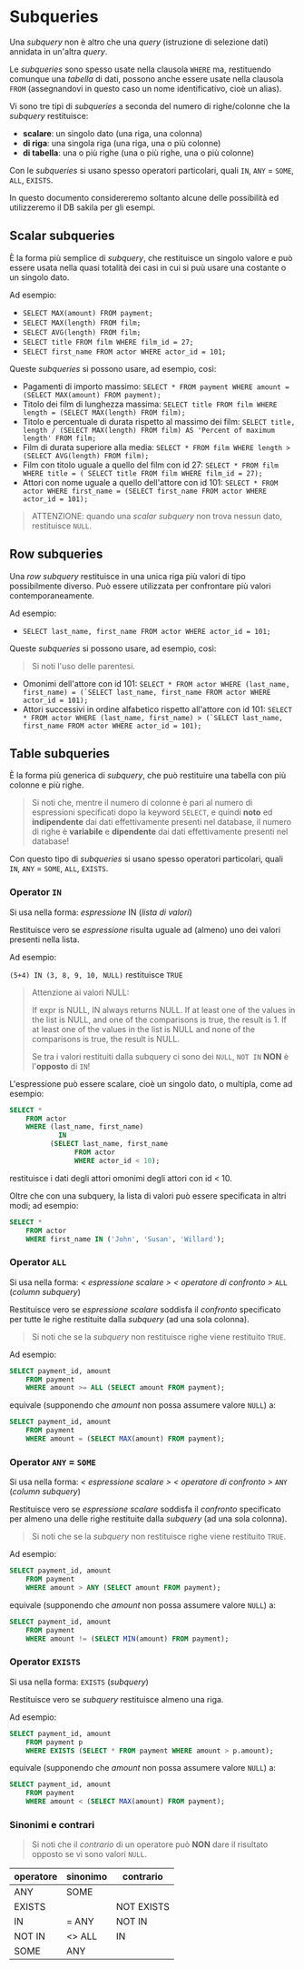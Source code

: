 # Subqueries
Una *subquery* non è altro che una *query* (istruzione di selezione dati) annidata in un'altra *query*.

Le *subqueries* sono spesso usate nella clausola ```WHERE``` ma, restituendo comunque una *tabella* di dati, possono anche essere usate nella clausola ```FROM``` (assegnandovi in questo caso un nome identificativo, cioè un alias).

Vi sono tre tipi di *subqueries* a seconda del numero di righe/colonne che la *subquery* restituisce:

* **scalare**: un singolo dato (una riga, una colonna)
* **di riga**: una singola riga (una riga, una o più colonne)
* **di tabella**: una o più righe (una o più righe, una o più colonne)

Con le *subqueries* si usano spesso operatori particolari, quali ```IN```, ```ANY``` = ```SOME```, ```ALL```, ```EXISTS```.

In questo documento considereremo soltanto alcune delle possibilità ed utilizzeremo il DB sakila per gli esempi.

## Scalar subqueries
È la forma più semplice di *subquery*, che restituisce un singolo valore e può essere usata nella quasi totalità dei casi in cui si puù usare una costante o un singolo dato.

Ad esempio:
* ```SELECT MAX(amount) FROM payment;```
* ```SELECT MAX(length) FROM film;```
* ```SELECT AVG(length) FROM film;```
* ```SELECT title FROM film WHERE film_id = 27;```
* ```SELECT first_name FROM actor WHERE actor_id = 101;```

Queste *subqueries* si possono usare, ad esempio, così:

* Pagamenti di importo massimo: ```SELECT * FROM payment WHERE amount = (SELECT MAX(amount) FROM payment);```
* Titolo dei film di lunghezza massima: ```SELECT title FROM film WHERE length = (SELECT MAX(length) FROM film);```
* Titolo e percentuale di durata rispetto al massimo dei film: ```SELECT title, length / (SELECT MAX(length) FROM film) AS 'Percent of maximum length' FROM film;```
* Film di durata superiore alla media: ```SELECT * FROM film WHERE length > (SELECT AVG(length) FROM film);```
* Film con titolo uguale a quello del film con id 27: ```SELECT * FROM film WHERE title = ( SELECT title FROM film WHERE film_id = 27);```
* Attori con nome uguale a quello dell'attore con id 101: ```SELECT * FROM actor WHERE first_name = (SELECT first_name FROM actor WHERE actor_id = 101);```

> ATTENZIONE: quando una *scalar subquery* non trova nessun dato, restituisce ```NULL```.

## Row subqueries
Una *row subquery* restituisce in una unica riga più valori di tipo possibilmente diverso. Può essere utilizzata per confrontare più valori contemporaneamente.

Ad esempio:
* ```SELECT last_name, first_name FROM actor WHERE actor_id = 101;```

Queste *subqueries* si possono usare, ad esempio, così:

> Si noti l'uso delle parentesi.

* Omonimi dell'attore con id 101: ```SELECT * FROM actor WHERE (last_name, first_name) = (`SELECT last_name, first_name FROM actor WHERE actor_id = 101);```
* Attori successivi in ordine alfabetico rispetto all'attore con id 101: ```SELECT * FROM actor WHERE (last_name, first_name) > (`SELECT last_name, first_name FROM actor WHERE actor_id = 101);```

## Table subqueries
È la forma più generica di *subquery*, che può restituire una tabella con più colonne e più righe.

> Si noti che, mentre il numero di colonne è pari al numero di espressioni specificati dopo la keyword ```SELECT```, e quindi **noto** ed **indipendente** dai dati effettivamente presenti nel database, il numero di righe è **variabile** e **dipendente** dai dati effettivamente presenti nel database!

Con questo tipo di *subqueries* si usano spesso operatori particolari, quali ```IN```, ```ANY``` = ```SOME```, ```ALL```, ```EXISTS```.

### Operator ```IN```
Si usa nella forma: *espressione* IN (*lista di valori*)

Restituisce vero se *espressione* risulta uguale ad (almeno) uno dei valori presenti nella lista.

Ad esempio:

```(5+4) IN (3, 8, 9, 10, NULL)``` restituisce ```TRUE```

>Attenzione ai valori NULL:
>
>If expr is NULL, IN always returns NULL. If at least one of the values in the list is NULL, and one of the comparisons is true, the result is 1. If at least one of the values in the list is NULL and none of the comparisons is true, the result is NULL.
>
>Se tra i valori restituiti dalla subquery ci sono dei ```NULL```, ```NOT IN``` **NON** è l'**opposto** di ```IN```!

L'espressione può essere scalare, cioè un singolo dato, o multipla, come ad esempio:
```SQL
SELECT *
    FROM actor
    WHERE (last_name, first_name)
            IN
          (SELECT last_name, first_name
                FROM actor
                WHERE actor_id < 10);
```
restituisce i dati degli attori omonimi degli attori con id < 10.

Oltre che con una subquery, la lista di valori può essere specificata in altri modi; ad esempio:
```SQL
SELECT *
    FROM actor
    WHERE first_name IN ('John', 'Susan', 'Willard');
```
### Operator ```ALL```
Si usa nella forma: *< espressione scalare >* *< operatore di confronto >* ```ALL``` (*column subquery*)

Restituisce vero se *espressione scalare* soddisfa il *confronto* specificato per tutte le righe restituite dalla *subquery* (ad una sola colonna).

>Si noti che se la *subquery* non restituisce righe viene restituito ```TRUE```.

Ad esempio:
```SQL
SELECT payment_id, amount
    FROM payment
    WHERE amount >= ALL (SELECT amount FROM payment);
```
equivale (supponendo che *amount* non possa assumere valore ```NULL```) a:
```SQL
SELECT payment_id, amount
    FROM payment
    WHERE amount = (SELECT MAX(amount) FROM payment);
```

### Operator ```ANY``` = ```SOME```
Si usa nella forma: *< espressione scalare >* *< operatore di confronto >* ```ANY``` (*column subquery*)

Restituisce vero se *espressione scalare* soddisfa il *confronto* specificato per almeno una delle righe restituite dalla *subquery* (ad una sola colonna).

>Si noti che se la *subquery* non restituisce righe viene restituito ```TRUE```.

Ad esempio:
```SQL
SELECT payment_id, amount
    FROM payment
    WHERE amount > ANY (SELECT amount FROM payment);
```
equivale (supponendo che *amount* non possa assumere valore ```NULL```) a:
```SQL
SELECT payment_id, amount
    FROM payment
    WHERE amount != (SELECT MIN(amount) FROM payment);
```

### Operator ```EXISTS```
Si usa nella forma: ```EXISTS``` (*subquery*)

Restituisce vero se *subquery* restituisce almeno una riga.

Ad esempio:
```SQL
SELECT payment_id, amount
    FROM payment p
    WHERE EXISTS (SELECT * FROM payment WHERE amount > p.amount);
```
equivale (supponendo che *amount* non possa assumere valore ```NULL```) a:
```SQL
SELECT payment_id, amount
    FROM payment
    WHERE amount < (SELECT MAX(amount) FROM payment);
```

### Sinonimi e contrari
>Si noti che il *contrario* di un operatore può **NON** dare il risultato opposto se vi sono valori ```NULL```.

| operatore | sinonimo | contrario  |
| --------- | -------- | ---------- |
| ANY       | SOME     |            |
| EXISTS    |          | NOT EXISTS |
| IN        | = ANY    | NOT IN     |
| NOT IN    | <> ALL   | IN         |
| SOME      | ANY      |            |